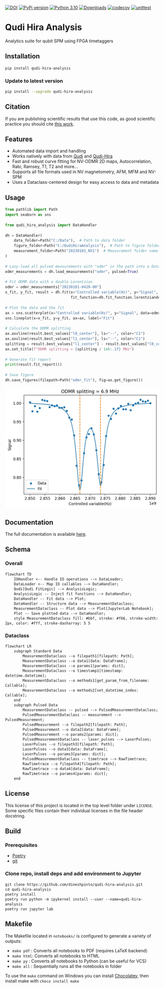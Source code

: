 [![DOI](https://zenodo.org/badge/288670453.svg)](https://zenodo.org/badge/latestdoi/288670453)
[![PyPi version](https://img.shields.io/pypi/v/qudi-hira-analysis)](https://pypi.python.org/pypi/qudi-hira-analysis/)
[![Python 3.10](https://img.shields.io/badge/python-3.10+-blue.svg)](https://www.python.org/downloads/release/python-3100/)
[![Downloads](https://static.pepy.tech/badge/qudi-hira-analysis)](https://pepy.tech/project/qudi-hira-analysis)
[![codecov](https://codecov.io/gh/dineshpinto/qudi-hira-analysis/branch/main/graph/badge.svg?token=FMXDAYW8DW)](https://codecov.io/gh/dineshpinto/qudi-hira-analysis)
[![unittest](https://github.com/dineshpinto/qudi-hira-analysis/actions/workflows/unittest.yml/badge.svg)](https://github.com/dineshpinto/qudi-hira-analysis/actions/workflows/unittest.yml)

# Qudi Hira Analysis

Analytics suite for qubit SPM using FPGA timetaggers

## Installation

```bash
pip install qudi-hira-analysis
```

### Update to latest version

```bash
pip install --upgrade qudi-hira-analysis
```

## Citation

If you are publishing scientific results that use this code, as good scientific practice you
should cite [this work](https://doi.org/10.5281/zenodo.7604670).

## Features

- Automated data import and handling
- Works natively with data from [Qudi](https://github.com/Ulm-IQO/qudi) and [Qudi-Hira](https://github.com/projecthira/qudi-hira)
- Fast and robust curve fitting for NV-ODMR 2D maps, Autocorrelation, Rabi, Ramsey, T1, T2 and more...
- Supports all file formats used in NV magnetometry, AFM, MFM and NV-SPM
- Uses a Dataclass-centered design for easy access to data and metadata

## Usage

```python
from pathlib import Path
import seaborn as sns

from qudi_hira_analysis import DataHandler

dh = DataHandler(
    data_folder=Path("C:/Data"),  # Path to data folder
    figure_folder=Path("C:/QudiHiraAnalysis"),  # Path to figure folder
    measurement_folder=Path("20230101_NV1")  # Measurement folder name (optional)
)

# Lazy-load all pulsed measurements with "odmr" in the path into a Dataclass
odmr_measurements = dh.load_measurements("odmr", pulsed=True)

# Fit ODMR data with a double Lorentzian
odmr = odmr_measurements["20230101-0420-00"]
x_fit, y_fit, result = dh.fit(x="Controlled variable(Hz)", y="Signal",
                              fit_function=dh.fit_function.lorentziandouble, data=odmr.data)

# Plot the data and the fit
ax = sns.scatterplot(x="Controlled variable(Hz)", y="Signal", data=odmr.data, label="Data")
sns.lineplot(x=x_fit, y=y_fit, ax=ax, label="Fit")

# Calculate the ODMR splitting
ax.axvline(result.best_values["l0_center"], ls="--", color="C1")
ax.axvline(result.best_values["l1_center"], ls="--", color="C1")
splitting = result.best_values["l1_center"] - result.best_values["l0_center"]
ax.set_title(f"ODMR splitting = {splitting / 1e6:.1f} MHz")

# Generate fit report
print(result.fit_report())

# Save figure
dh.save_figures(filepath=Path("odmr_fit"), fig=ax.get_figure())
```
![ODMR](https://github.com/dineshpinto/qudi-hira-analysis/blob/fb86a5321a15a6851803daa9af60abe52436b54d/docs/images/odmr.jpg)

## Documentation

The full documentation is available [here](https://dineshpinto.github.io/qudi-hira-analysis/).

## Schema

### Overall

```mermaid
flowchart TD
    IOHandler <-- Handle IO operations --> DataLoader;
    DataLoader <-- Map IO callables --> DataHandler;
    Qudi[Qudi FitLogic] --> AnalysisLogic;
    AnalysisLogic -- Inject fit functions --> DataHandler;
    DataHandler -- Fit data --> Plot;
    DataHandler -- Structure data --> MeasurementDataclass;
    MeasurementDataclass -- Plot data --> Plot[JupyterLab Notebook];
    Plot -- Save plotted data --> DataHandler;
    style MeasurementDataclass fill: #bbf, stroke: #f66, stroke-width: 2px, color: #fff, stroke-dasharray: 5 5
```

### Dataclass

```mermaid
flowchart LR
    subgraph Standard Data
        MeasurementDataclass --o filepath1[filepath: Path];
        MeasurementDataclass --o data1[data: DataFrame];
        MeasurementDataclass --o params1[params: dict];
        MeasurementDataclass --o timestamp1[timestamp: datetime.datetime];
        MeasurementDataclass --o methods1[get_param_from_filename: Callable];
        MeasurementDataclass --o methods2[set_datetime_index: Callable];
    end
    subgraph Pulsed Data
        MeasurementDataclass -- pulsed --> PulsedMeasurementDataclass;
        PulsedMeasurementDataclass -- measurement --> PulsedMeasurement;
        PulsedMeasurement --o filepath2[filepath: Path];
        PulsedMeasurement --o data2[data: DataFrame];
        PulsedMeasurement --o params2[params: dict];
        PulsedMeasurementDataclass -- laser_pulses --> LaserPulses;
        LaserPulses --o filepath3[filepath: Path];
        LaserPulses --o data3[data: DataFrame];
        LaserPulses --o params3[params: dict];
        PulsedMeasurementDataclass -- timetrace --> RawTimetrace;
        RawTimetrace --o filepath4[filepath: Path];
        RawTimetrace --o data4[data: DataFrame];
        RawTimetrace --o params4[params: dict];
    end
```

## License

This license of this project is located in the top level folder under `LICENSE`. Some specific files contain their
individual licenses in the file header docstring.

## Build

### Prerequisites

- [Poetry](https://python-poetry.org)
- [git](https://git-scm.com/downloads)

### Clone repo, install deps and add environment to Jupyter

```shell
git clone https://github.com/dineshpinto/qudi-hira-analysis.git
cd qudi-hira-analysis
poetry install
poetry run python -m ipykernel install --user --name=qudi-hira-analysis
poetry run jupyter lab
```

## Makefile

The Makefile located in `notebooks/` is configured to generate a variety of outputs:

+ `make pdf` : Converts all notebooks to PDF (requires LaTeX backend)
+ `make html`: Converts all notebooks to HTML
+ `make py`  : Converts all notebooks to Python (can be useful for VCS)
+ `make all` : Sequentially runs all the notebooks in folder

To use the `make` command on Windows you can install [Chocolatey](https://chocolatey.org/install), then
install make with `choco install make`

